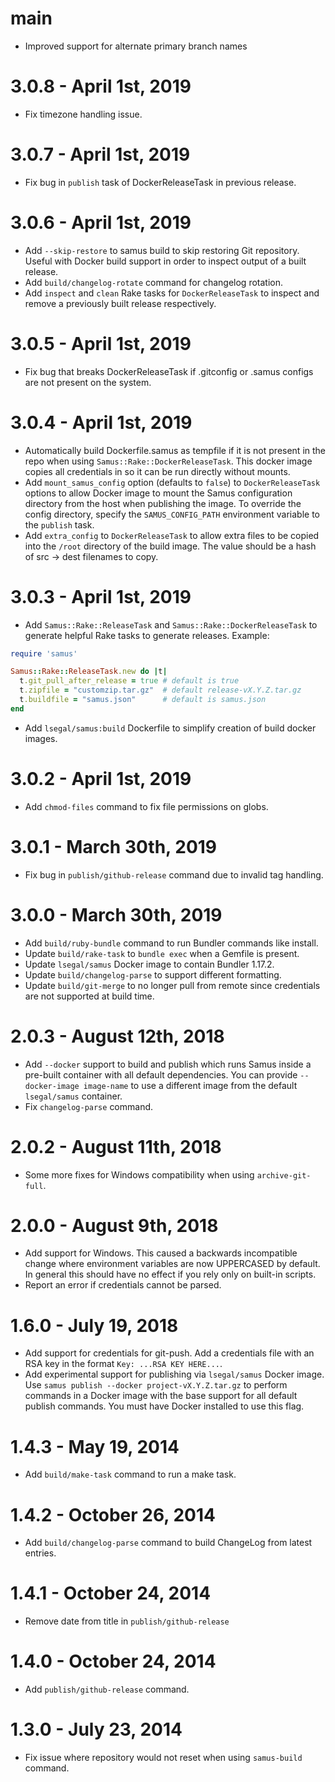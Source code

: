 # main

- Improved support for alternate primary branch names

# 3.0.8 - April 1st, 2019

[3.0.8]: https://github.com/lsegal/samus/compare/v3.0.7...v3.0.8

- Fix timezone handling issue.

# 3.0.7 - April 1st, 2019

[3.0.7]: https://github.com/lsegal/samus/compare/v3.0.6...v3.0.7

- Fix bug in `publish` task of DockerReleaseTask in previous release.

# 3.0.6 - April 1st, 2019

[3.0.6]: https://github.com/lsegal/samus/compare/v3.0.5...v3.0.6

- Add `--skip-restore` to samus build to skip restoring Git repository. Useful
  with Docker build support in order to inspect output of a built release.
- Add `build/changelog-rotate` command for changelog rotation.
- Add `inspect` and `clean` Rake tasks for `DockerReleaseTask` to inspect and
  remove a previously built release respectively.

# 3.0.5 - April 1st, 2019

- Fix bug that breaks DockerReleaseTask if .gitconfig or .samus configs are
  not present on the system.

# 3.0.4 - April 1st, 2019

- Automatically build Dockerfile.samus as tempfile if it is not present in
  the repo when using `Samus::Rake::DockerReleaseTask`. This docker image
  copies all credentials in so it can be run directly without mounts.
- Add `mount_samus_config` option (defaults to `false`) to `DockerReleaseTask`
  options to allow Docker image to mount the Samus configuration directory
  from the host when publishing the image. To override the config directory,
  specify the `SAMUS_CONFIG_PATH` environment variable to the `publish` task.
- Add `extra_config` to `DockerReleaseTask` to allow extra files to be
  copied into the `/root` directory of the build image. The value should be
  a hash of src -> dest filenames to copy.

# 3.0.3 - April 1st, 2019

- Add `Samus::Rake::ReleaseTask` and `Samus::Rake::DockerReleaseTask` to
  generate helpful Rake tasks to generate releases. Example:

```ruby
require 'samus'

Samus::Rake::ReleaseTask.new do |t|
  t.git_pull_after_release = true # default is true
  t.zipfile = "customzip.tar.gz"  # default release-vX.Y.Z.tar.gz
  t.buildfile = "samus.json"      # default is samus.json
end
```

- Add `lsegal/samus:build` Dockerfile to simplify creation of build docker images.

# 3.0.2 - April 1st, 2019

- Add `chmod-files` command to fix file permissions on globs.

# 3.0.1 - March 30th, 2019

- Fix bug in `publish/github-release` command due to invalid tag handling.

# 3.0.0 - March 30th, 2019

- Add `build/ruby-bundle` command to run Bundler commands like install.
- Update `build/rake-task` to `bundle exec` when a Gemfile is present.
- Update `lsegal/samus` Docker image to contain Bundler 1.17.2.
- Update `build/changelog-parse` to support different formatting.
- Update `build/git-merge` to no longer pull from remote since credentials
  are not supported at build time.

# 2.0.3 - August 12th, 2018

- Add `--docker` support to build and publish which runs Samus inside a pre-built
  container with all default dependencies. You can provide
  `--docker-image image-name` to use a different image from the default
  `lsegal/samus` container.
- Fix `changelog-parse` command.

# 2.0.2 - August 11th, 2018

- Some more fixes for Windows compatibility when using `archive-git-full`.

# 2.0.0 - August 9th, 2018

- Add support for Windows. This caused a backwards incompatible change where
  environment variables are now UPPERCASED by default. In general this should
  have no effect if you rely only on built-in scripts.
- Report an error if credentials cannot be parsed.

# 1.6.0 - July 19, 2018

- Add support for credentials for git-push. Add a credentials file with
  an RSA key in the format `Key: ...RSA KEY HERE...`.
- Add experimental support for publishing via `lsegal/samus` Docker image. Use
  `samus publish --docker project-vX.Y.Z.tar.gz` to perform commands in a
  Docker image with the base support for all default publish commands. You must
  have Docker installed to use this flag.

# 1.4.3 - May 19, 2014

- Add `build/make-task` command to run a make task.

# 1.4.2 - October 26, 2014

- Add `build/changelog-parse` command to build ChangeLog from latest entries.

# 1.4.1 - October 24, 2014

- Remove date from title in `publish/github-release`

# 1.4.0 - October 24, 2014

- Add `publish/github-release` command.

# 1.3.0 - July 23, 2014

- Fix issue where repository would not reset when using `samus-build` command.
